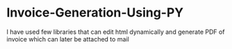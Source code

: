 # Invoice-Generation-Using-PY
I have used few libraries that can edit html dynamically and generate PDF of invoice which can later be attached to mail
